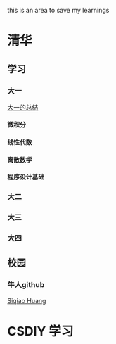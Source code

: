 this is an area to save my learnings

# 清华

## 学习

### 大一
[大一的总结](thu/d1/d1.md)

#### 微积分

#### 线性代数


#### 离散数学

#### 程序设计基础



### 大二

### 大三

### 大四

## 校园


### 牛人github

[Siqiao Huang](https://knightnemo.github.io/)








# CSDIY 学习



























